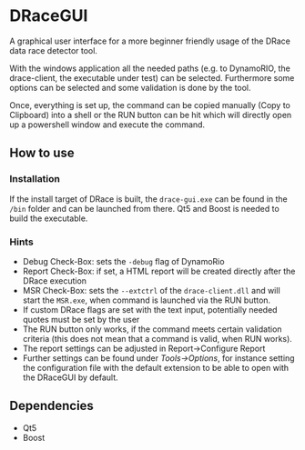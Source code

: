 # DRaceGUI

A graphical user interface for a more beginner friendly usage of the DRace data race detector tool.

With the windows application all the needed paths (e.g. to DynamoRIO, the drace-client, the executable under test) can be selected. Furthermore some options can be selected and some validation is done by the tool.

Once, everything is set up, the command can be copied manually (Copy to Clipboard) into a shell or the RUN button can be hit which will directly open up a powershell window and execute the command.


## How to use

### Installation
If the install target of DRace is built, the ```drace-gui.exe``` can be found in the ```/bin``` folder and can be launched from there. Qt5 and Boost is needed to build the executable.


### Hints
- Debug Check-Box: sets the ```-debug``` flag of DynamoRio
- Report Check-Box: if set, a HTML report will be created directly after the DRace execution
- MSR Check-Box: sets the ```--extctrl``` of the ```drace-client.dll``` and will start the ```MSR.exe```, when command is launched via the RUN button.
- If custom DRace flags are set with the text input, potentially needed quotes must be set by the user
- The RUN button only works, if the command meets certain validation criteria (this does not mean that a command is valid, when RUN works).
- The report settings can be adjusted in Report->Configure Report
- Further settings can be found under *Tools->Options*, for instance setting the configuration file with the default extension to be able to open with the DRaceGUI by default.




## Dependencies
- Qt5
- Boost
